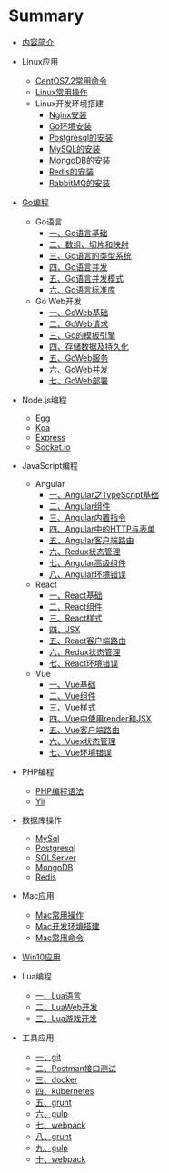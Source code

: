 # Summary

* [内容简介](README.md)
* Linux应用
    * [CentOS7.2常用命令](Linux应用/Linux常用命令/CentOS7.2常用命令.md)
    * [Linux常用操作](Linux应用/Linux常用操作/Linux常用操作.md)
    * Linux开发环境搭建
      - [Nginx安装](Linux应用/Linux开发环境搭建/Nginx安装.md)
      - [Go环境安装](Linux应用/Linux开发环境搭建/Go环境安装.md)
      - [Postgresql的安装](Linux应用/Linux开发环境搭建/Postgresql的安装.md)
      - [MySQL的安装](Linux应用/Linux开发环境搭建/MySQL的安装.md)
      - [MongoDB的安装](Linux应用/Linux开发环境搭建/MongoDB的安装.md)
      - [Redis的安装](Linux应用/Linux开发环境搭建/Redis的安装.md)
      - [RabbitMQ的安装](Linux应用/Linux开发环境搭建/RabbitMQ的安装.md)
* [Go编程](Go编程/README.md)
   * Go语言
      * [一、Go语言基础](Go编程/Go语言/一、Go语言基础.md)
      * [二、数组、切片和映射](Go编程/Go语言/二、数组、切片和映射.md)
      * [三、Go语言的类型系统](Go编程/Go语言/三、Go语言的类型系统.md)
      * [四、Go语言并发](Go编程/Go语言/四、Go语言并发.md)
      * [五、Go语言并发模式](Go编程/Go语言/五、Go语言并发模式.md)
      * [六、Go语言标准库](Go编程/Go语言/六、Go语言标准库.md)
   * Go Web开发
      * [一、GoWeb基础](Go编程/GoWeb开发/一、GoWeb基础基础.md)
      * [二、GoWeb请求](Go编程/GoWeb开发/二、GoWeb请求.md)
      * [三、Go的模板引擎](Go编程/GoWeb开发/三、Go的模板引擎.md)
      * [四、存储数据及持久化](Go编程/GoWeb开发/四、存储数据及持久化.md)
      * [五、GoWeb服务](Go编程/GoWeb开发/五、GoWeb服务.md)
      * [六、GoWeb并发](Go编程/GoWeb开发/六、GoWeb并发.md)
      * [七、GoWeb部署](Go编程/GoWeb开发/七、GoWeb部署.md)      
* Node.js编程
   * [Egg](Node.js编程/Egg.md)
   * [Koa](Node.js编程/Koa.md)
   * [Express](Node.js编程/Express.md)
   * [Socket.io](Node.js编程/Socket.io.md)
* JavaScript编程
   * Angular
      * [一、Angular之TypeScript基础](JavaScript编程/Angular/一、Angular之TypeScript基础.md)
      * [二、Angular组件](JavaScript编程/Angular/二、Angular组件.md)
      * [三、Angular内置指令](JavaScript编程/Angular/三、Angular内置指令.md)
      * [四、Angular中的HTTP与表单](JavaScript编程/Angular/四、Angular中的HTTP与表单.md)
      * [五、Angular客户端路由](JavaScript编程/Angular/五、Angular客户端路由.md)
      * [六、Redux状态管理](JavaScript编程/Angular/六、Redux状态管理.md)
      * [七、Angular高级组件](JavaScript编程/Angular/七、Angular高级组件.md)
      * [八、Angular环境错误](JavaScript编程/Angular/八、Angular环境错误.md)
   * React
      * [一、React基础](JavaScript编程/React/一、React基础.md)
      * [二、React组件](JavaScript编程/React/二、React组件.md)
      * [三、React样式](JavaScript编程/React/三、React样式.md)
      * [四、JSX](JavaScript编程/React/四、JSX.md)
      * [五、React客户端路由](JavaScript编程/React/五、React客户端路由.md)
      * [六、Redux状态管理](JavaScript编程/React/六、Redux状态管理.md)
      * [七、React环境错误](JavaScript编程/React/七、React环境错误.md)
   * Vue
      * [一、Vue基础](JavaScript编程/Vue/一、Vue基础.md)
      * [二、Vue组件](JavaScript编程/Vue/二、Vue组件.md)
      * [三、Vue样式](JavaScript编程/Vue/三、Vue样式.md)
      * [四、Vue中使用render和JSX](JavaScript编程/Vue/四、Vue中使用render和JSX.md)
      * [五、Vue客户端路由](JavaScript编程/Vue/五、Vue客户端路由.md)
      * [六、Vuex状态管理](JavaScript编程/Vue/六、Vuex状态管理.md)
      * [七、Vue环境错误](JavaScript编程/Vue/七、Vue环境错误.md)
* PHP编程
   * [PHP编程语法](PHP编程/语法.md)
   * [Yii](PHP编程/Yii.md)
* 数据库操作
   * [MySql](数据库操作/MySql.md)
   * [Postgresql](数据库操作/Postgresql.md)
   * [SQLServer](数据库操作/SQLServer.md)
   * [MongoDB](数据库操作/MongoDB.md)
   * [Redis](数据库操作/Redis.md)
* Mac应用
    * [Mac常用操作](Mac应用/Mac常用操作/Mac常用操作.md)
    * [Mac开发环境搭建](Mac应用/Mac开发环境搭建/Mac开发环境搭建.md)
    * [Mac常用命令](Mac应用/Mac常用命令/Mac常用命令.md)
* [Win10应用](Win10应用/Win10应用.md)
* Lua编程
   * [一、Lua语言](Lua编程/一、Lua语言.md)
   * [二、LuaWeb开发](Lua编程/二、LuaWeb开发.md)
   * [三、Lua游戏开发](Lua编程/三、Lua游戏开发.md)

* 工具应用
   * [一、git](工具应用/一、git及github的应用.md)
   * [二、Postman接口测试](工具应用/二、Postman接口测试.md)
   * [三、docker](工具应用/三、docker.md)
   * [四、kubernetes](工具应用/四、kubernetes.md)
   * [五、grunt](工具应用/五、grunt.md)
   * [六、gulp](工具应用/六、gulp.md)
   * [七、webpack](工具应用/七、webpack.md)
   * [八、grunt](工具应用/八、grunt.md)
   * [九、gulp](工具应用/九、gulp.md)
   * [十、webpack](工具应用/十、webpack.md)
